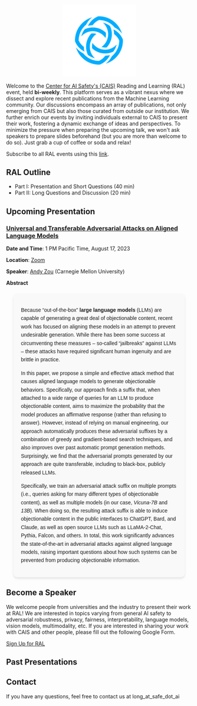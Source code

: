 
<p align="center">
  <img src="./media/cais_logo.png" alt="CAIS logo" width="200" />
</p>

Welcome to the [Center for AI Safety's (CAIS)](https://safe.ai) Reading and Learning (RAL) event, held **bi-weekly**. This platform serves as a vibrant nexus where we dissect and explore recent publications from the Machine Learning community. Our discussions encompass an array of publications, not only emerging from CAIS but also those curated from outside our institution. We further enrich our events by inviting individuals external to CAIS to present their work, fostering a dynamic exchange of ideas and perspectives. To minimize the pressure when preparing the upcoming talk, we won't ask speakers to prepare slides beforehand (but you are more than welcome to do so). Just grab a cup of coffee or soda and relax!

Subscribe to all RAL events using this [link](https://calendar.google.com/calendar/u/0?cid=Y18yZmJjZmQ4Zjc1MjlmYzBjYjk3OWE3YjhlMGE3YmQzZTI0N2JiNTAwYmY5YmY3MzU0YzYzMzAyZDc4YWU3ODAwQGdyb3VwLmNhbGVuZGFyLmdvb2dsZS5jb20).

## RAL Outline
- Part I: Presentation and Short Questions (40 min)
- Part II: Long Questions and Discussion  (20 min)

## Upcoming Presentation

### [Universal and Transferable Adversarial Attacks on Aligned Language Models](https://arxiv.org/abs/2307.15043)

**Date and Time**: 1 PM Pacific Time, August 17, 2023

**Location**: [Zoom](https://zoom.us/j/92425376598?pwd=TjNEYXBzZm1Td1ZhUFBHbmMraGRGQT09)

**Speaker**: [Andy Zou](https://andyzoujm.github.io/) (Carnegie Mellon University)

**Abstract** 

  <div style="font-family: Arial, sans-serif; line-height: 1.6; margin: 20px; padding: 20px; border-radius: 10px; background-color: #f9f9f9; box-shadow: 0 4px 6px rgba(0,0,0,0.1);">
    <p>Because “out-of-the-box” <strong>large language models</strong> (LLMs) are capable of generating a great deal of objectionable content, recent work has focused on aligning these models in an attempt to prevent undesirable generation. While there has been some success at circumventing these measures – so-called “jailbreaks” against LLMs – these attacks have required significant human ingenuity and are brittle in practice.</p>
    <p>In this paper, we propose a simple and effective attack method that causes aligned language models to generate objectionable behaviors. Specifically, our approach finds a suffix that, when attached to a wide range of queries for an LLM to produce objectionable content, aims to maximize the probability that the model produces an affirmative response (rather than refusing to answer). However, instead of relying on manual engineering, our approach automatically produces these adversarial suffixes by a combination of greedy and gradient-based search techniques, and also improves over past automatic prompt generation methods. Surprisingly, we find that the adversarial prompts generated by our approach are quite transferable, including to black-box, publicly released LLMs.</p>
    <p>Specifically, we train an adversarial attack suffix on multiple prompts (i.e., queries asking for many different types of objectionable content), as well as multiple models (in our case, <em>Vicuna-7B</em> and <em>13B</em>). When doing so, the resulting attack suffix is able to induce objectionable content in the public interfaces to ChatGPT, Bard, and Claude, as well as open source LLMs such as LLaMA-2-Chat, Pythia, Falcon, and others. In total, this work significantly advances the state-of-the-art in adversarial attacks against aligned language models, raising important questions about how such systems can be prevented from producing objectionable information.</p>
  </div>

## Become a Speaker
We welcome people from universities and the industry to present their work at RAL! We are interested in topics varying from general AI safety to adversarial robustness, privacy, fairness, interpretability, language models, vision models, multimodality, etc. If you are interested in sharing your work with CAIS and other people, please fill out the following Google Form.

[Sign Up for RAL](https://forms.gle/UKbeV4obcsXZtLYa9)


## Past Presentations


## Contact

If you have any questions, feel free to contact us at long_at_safe_dot_ai

